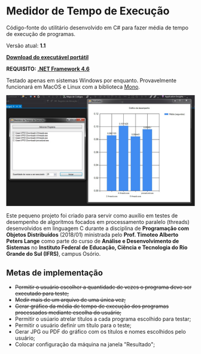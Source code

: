 # Medidor de Tempo de Execução

Código-fonte do utilitário desenvolvido em C# para fazer média de tempo de execução de programas. 

Versão atual: **1.1**

**[Download do executável portátil](https://github.com/agharium/MedidorDeTempoDeExecucao/releases/download/stable/MedidorTempoDeExecucao.exe)**

**REQUISITO: [.NET Framework 4.6](https://download.microsoft.com/download/C/3/A/C3A5200B-D33C-47E9-9D70-2F7C65DAAD94/NDP46-KB3045557-x86-x64-AllOS-ENU.exe)**

Testado apenas em sistemas Windows por enquanto. Provavelmente funcionará em MacOS e Linux com a biblioteca [Mono](http://www.mono-project.com/).

![Exemplo de execução](exemplo.jpg)

Este pequeno projeto foi criado para servir como auxílio em testes de desempenho de algoritmos focados em processamento paralelo (threads) desenvolvidos em linguagem C durante a disciplina de **Programação com Objetos Distribuídos** (2018/01) ministrada pelo **Prof. Timoteo Alberto Peters Lange** como parte do curso de **Análise e Desenvolvimento de Sistemas** no **Instituto Federal de Educação, Ciência e Tecnologia do Rio Grande do Sul (IFRS)**, campus Osório.

## Metas de implementação

- ~~Permitir o usuário escolher a quantidade de vezes o programa deve ser executado para teste;~~
- ~~Medir mais de um arquivo de uma única vez;~~
- ~~Gerar gráfico da média de tempo de execução dos programas processados mediante escolha do usuário;~~
- Permitir o usúario atrelar títulos a cada programa escolhido para testar;
- Permitir o usuário definir um título para o teste;
- Gerar JPG ou PDF do gráfico com os títulos e nomes escolhidos pelo usuário;
- Colocar configuração da máquina na janela "Resultado";
